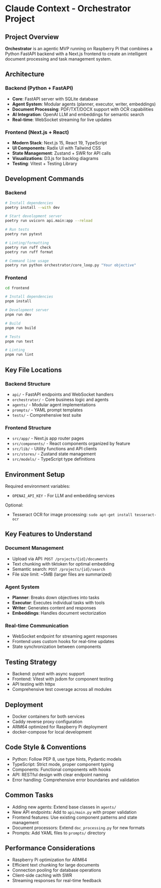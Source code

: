 # Claude Context - Orchestrator Project

## Project Overview
**Orchestrator** is an agentic MVP running on Raspberry Pi that combines a Python FastAPI backend with a Next.js frontend to create an intelligent document processing and task management system.

## Architecture

### Backend (Python + FastAPI)
- **Core**: FastAPI server with SQLite database
- **Agent System**: Modular agents (planner, executor, writer, embeddings)
- **Document Processing**: PDF/TXT/DOCX support with OCR capabilities
- **AI Integration**: OpenAI LLM and embeddings for semantic search
- **Real-time**: WebSocket streaming for live updates

### Frontend (Next.js + React)
- **Modern Stack**: Next.js 15, React 19, TypeScript
- **UI Components**: Radix UI with Tailwind CSS
- **State Management**: Zustand + SWR for API calls
- **Visualizations**: D3.js for backlog diagrams
- **Testing**: Vitest + Testing Library

## Development Commands

### Backend
```bash
# Install dependencies
poetry install --with dev

# Start development server
poetry run uvicorn api.main:app --reload

# Run tests
poetry run pytest

# Linting/formatting
poetry run ruff check
poetry run ruff format

# Command line usage
poetry run python orchestrator/core_loop.py "Your objective"
```

### Frontend
```bash
cd frontend

# Install dependencies
pnpm install

# Development server
pnpm run dev

# Build
pnpm run build

# Tests
pnpm run test

# Linting
pnpm run lint
```

## Key File Locations

### Backend Structure
- `api/` - FastAPI endpoints and WebSocket handlers
- `orchestrator/` - Core business logic and agents
- `agents/` - Modular agent implementations
- `prompts/` - YAML prompt templates
- `tests/` - Comprehensive test suite

### Frontend Structure
- `src/app/` - Next.js app router pages
- `src/components/` - React components organized by feature
- `src/lib/` - Utility functions and API clients
- `src/stores/` - Zustand state management
- `src/models/` - TypeScript type definitions

## Environment Setup
Required environment variables:
- `OPENAI_API_KEY` - For LLM and embedding services

Optional:
- Tesseract OCR for image processing: `sudo apt-get install tesseract-ocr`

## Key Features to Understand

### Document Management
- Upload via API: `POST /projects/{id}/documents`
- Text chunking with tiktoken for optimal embedding
- Semantic search: `POST /projects/{id}/search`
- File size limit: ~5MB (larger files are summarized)

### Agent System
- **Planner**: Breaks down objectives into tasks
- **Executor**: Executes individual tasks with tools
- **Writer**: Generates content and responses
- **Embeddings**: Handles document vectorization

### Real-time Communication
- WebSocket endpoint for streaming agent responses
- Frontend uses custom hooks for real-time updates
- State synchronization between components

## Testing Strategy
- Backend: pytest with async support
- Frontend: Vitest with jsdom for component testing
- API testing with httpx
- Comprehensive test coverage across all modules

## Deployment
- Docker containers for both services
- Caddy reverse proxy configuration
- ARM64 optimized for Raspberry Pi deployment
- docker-compose for local development

## Code Style & Conventions
- Python: Follow PEP 8, use type hints, Pydantic models
- TypeScript: Strict mode, proper component typing
- Components: Functional components with hooks
- API: RESTful design with clear endpoint naming
- Error handling: Comprehensive error boundaries and validation

## Common Tasks
- Adding new agents: Extend base classes in `agents/`
- New API endpoints: Add to `api/main.py` with proper validation
- Frontend features: Use existing component patterns and state management
- Document processors: Extend `doc_processing.py` for new formats
- Prompts: Add YAML files to `prompts/` directory

## Performance Considerations
- Raspberry Pi optimization for ARM64
- Efficient text chunking for large documents
- Connection pooling for database operations
- Client-side caching with SWR
- Streaming responses for real-time feedback